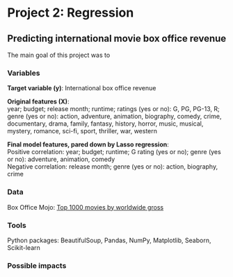 # Project 2: Regression
## Predicting international movie box office revenue

The main goal of this project was to 

### Variables

**Target variable (y)**: International box office revenue

**Original features (X)**: </br>
year; budget; release month; runtime; ratings (yes or no): G, PG, PG-13, R; genre (yes or no): action, adventure, animation, biography, comedy, crime, documentary, drama, family, fantasy, history, horror, music, musical, mystery, romance, sci-fi, sport, thriller, war, western

**Final model features, pared down by Lasso regression**: </br>
Positive correlation: year; budget; runtime; G rating (yes or no); genre (yes or no): adventure, animation, comedy </br>
Negative correlation: release month; genre (yes or no): action, biography, crime

### Data
Box Office Mojo: [Top 1000 movies by worldwide gross](https://www.boxofficemojo.com/chart/top_lifetime_gross/?area=XWW)

### Tools
Python packages: BeautifulSoup, Pandas, NumPy, Matplotlib, Seaborn, Scikit-learn

### Possible impacts
